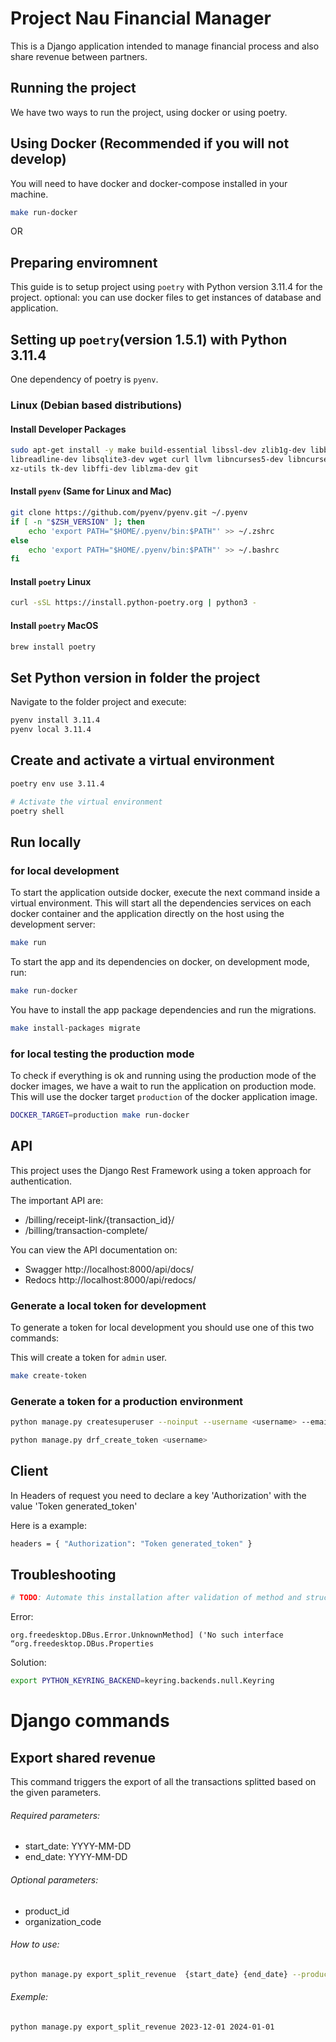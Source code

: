 # Project Nau Financial Manager

This is a Django application intended to manage financial process and also share revenue between partners.

## Running the project

We have two ways to run the project, using docker or using poetry.

## Using Docker (Recommended if you will not develop)

You will need to have docker and docker-compose installed in your machine.

```bash
make run-docker
```

OR

## Preparing enviromnent

This guide is to setup project using `poetry` with Python version 3.11.4 for the project.
optional: you can use docker files to get instances of database and application.

## Setting up `poetry`(version 1.5.1) with Python 3.11.4

One dependency of poetry is `pyenv`.

### Linux (Debian based distributions)

#### Install Developer Packages

```bash
sudo apt-get install -y make build-essential libssl-dev zlib1g-dev libbz2-dev \
libreadline-dev libsqlite3-dev wget curl llvm libncurses5-dev libncursesw5-dev \
xz-utils tk-dev libffi-dev liblzma-dev git
```

#### Install `pyenv` (Same for Linux and Mac)

```bash
git clone https://github.com/pyenv/pyenv.git ~/.pyenv
if [ -n "$ZSH_VERSION" ]; then
    echo 'export PATH="$HOME/.pyenv/bin:$PATH"' >> ~/.zshrc
else
    echo 'export PATH="$HOME/.pyenv/bin:$PATH"' >> ~/.bashrc
fi
```

#### Install `poetry` Linux

```bash
curl -sSL https://install.python-poetry.org | python3 -
```

#### Install `poetry` MacOS

```bash
brew install poetry
```

## Set Python version in folder the project

Navigate to the folder project and execute:

```bash
pyenv install 3.11.4
pyenv local 3.11.4
```

## Create and activate a virtual environment

```bash
poetry env use 3.11.4

# Activate the virtual environment
poetry shell
```

## Run locally

### for local development

To start the application outside docker, execute the next command inside a virtual environment.
This will start all the dependencies services on each docker container and the application directly
on the host using the development server:

```bash
make run
```

To start the app and its dependencies on docker, on development mode, run:

```bash
make run-docker
```

You have to install the app package dependencies and run the migrations.
```bash
make install-packages migrate
```

### for local testing the production mode

To check if everything is ok and running using the production mode of the docker images, we have a
wait to run the application on production mode.
This will use the docker target `production` of the docker application image.

```bash
DOCKER_TARGET=production make run-docker
```

## API

This project uses the Django Rest Framework using a token approach for authentication.

The important API are:

- /billing/receipt-link/{transaction_id}/
- /billing/transaction-complete/

You can view the API documentation on:

- Swagger http://localhost:8000/api/docs/
- Redocs  http://localhost:8000/api/redocs/

### Generate a local token for development

To generate a token for local development you should use one of this two commands:

This will create a token for `admin` user.
```bash
make create-token
```

### Generate a token for a production environment

```bash
python manage.py createsuperuser --noinput --username <username> --email <email>

python manage.py drf_create_token <username>
```

## Client
In Headers of request you need to declare a key 'Authorization' with the value 'Token generated_token'

Here is a example:
```bash
headers = { "Authorization": "Token generated_token" }
```

## Troubleshooting

```bash
# TODO: Automate this installation after validation of method and structure
```

Error:
```
org.freedesktop.DBus.Error.UnknownMethod] ('No such interface “org.freedesktop.DBus.Properties
```

Solution:
```bash
export PYTHON_KEYRING_BACKEND=keyring.backends.null.Keyring
```


# Django commands

  ## Export shared revenue

  This command triggers the export of all the transactions splitted based on the given parameters.

###### Required parameters:
  - start_date: YYYY-MM-DD
  - end_date: YYYY-MM-DD

###### Optional parameters:
  - product_id
  - organization_code

###### How to use:
```bash
python manage.py export_split_revenue  {start_date} {end_date} --product_id={product_id} --organization_code={organization_code}
```

###### Exemple:
```bash
python manage.py export_split_revenue 2023-12-01 2024-01-01
```
